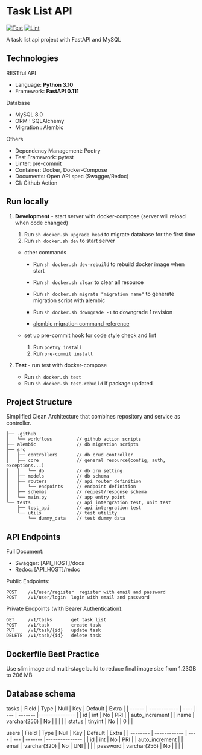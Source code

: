 # Task List API

[![Test](https://github.com/yk9331/task_list_api/actions/workflows/test.yml/badge.svg?branch=master)](https://github.com/yk9331/task_list_api/actions/workflows/test.yml)
[![Lint](https://github.com/yk9331/task_list_api/actions/workflows/lint.yml/badge.svg?branch=master)](https://github.com/yk9331/task_list_api/actions/workflows/lint.yml)


A task list api project with FastAPI and MySQL

## Technologies
RESTful API
- Language: **Python 3.10**
- Framework: **FastAPI 0.111**

Database
- MySQL 8.0
- ORM : SQLAlchemy
- Migration : Alembic

Others
- Dependency Management: Poetry
- Test Framework: pytest
- Linter: pre-commit
- Container: Docker, Docker-Compose
- Documents: Open API spec (Swagger/Redoc)
- CI: Github Action

## Run locally

1. **Development** - start server with docker-compose (server will reload when code changed)
    1. Run `sh docker.sh upgrade head` to migrate database for the first time
    2. Run `sh docker.sh dev` to start server

    - other commands
      - Run `sh docker.sh dev-rebuild` to rebuild docker image when start
      - Run  `sh docker.sh clear` to clear all resource
      - Run `sh docker.sh migrate "migration name"` to generate migration script with alembic
      - Run `sh docker.sh downgrade -1` to downgrade 1 revision

      - [alembic migration command reference](https://alembic.sqlalchemy.org/en/latest/tutorial.html#create-a-migration-script)

    - set up pre-commit hook for code style check and lint
      1. Run `poetry install`
      2. Run `pre-commit install`

3. **Test** - run test with docker-compose

    - Run  `sh docker.sh test`
    - Run  `sh docker.sh test-rebuild` if package updated

## Project Structure
Simplified Clean Architecture that combines repository and service as controller.
```
├── .github
│   └── workflows         // github action scripts
├── alembic               // db migration scripts
├── src
│   ├── controllers       // db crud controller
│   ├── core              // general resource(config, auth, exceptions...)
│   │   └── db            // db orm setting
│   ├── models            // db schema
│   ├── routers           // api router definition
│   │   └── endpoints     // endpoint definition
│   ├── schemas           // request/response schema
│   └── main.py           // app entry point
└── tests                 // api intergration test, unit test
    ├── test_api          // api intergration test
    └── utils             // test utility
        └── dummy_data    // test dummy data
```

## API Endpoints
Full Document:
- Swagger: [API_HOST]/docs
- Redoc: [API_HOST]/redoc

Public Endpoints:
```
POST    /v1/user/register  register with email and password
POST    /v1/user/login  login with email and password
```

Private Endpoints (with Bearer Authentication):
```
GET     /v1/tasks       get task list
POST    /v1/task        create task
PUT     /v1/task/{id}   update task
DELETE  /v1/task/{id}   delete task
```

## Dockerfile Best Practice
Use slim image and multi-stage build to reduce final image size from 1.23GB to 206 MB

## Database schema
tasks
| Field  | Type         | Null | Key | Default | Extra          |
| ------ | ------------ | ---- | --- | ------- |--------------- |
| id     | int          | No   | PRI |         | auto_increment |
| name   | varchar(256) | No   |     |         |                |
| status | tinyint      | No   |     | 0       |                |


users
| Field    | Type         | Null | Key | Default | Extra          |
| -------- | ------------ | ---- | --- | ------- |--------------- |
| id       | int          | No   | PRI |         | auto_increment |
| email    | varchar(320) | No   | UNI |         |                |
| password | varchar(256) | No   |     |         |                |
